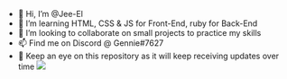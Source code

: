 - 👋 Hi, I’m @Jee-El
- 💞️ I’m learning HTML, CSS & JS for Front-End, ruby for Back-End
- 👀 I’m looking to collaborate on small projects to practice my skills
- 📫 Find me on Discord @ Gennie#7627
- 🚀 Keep an eye on this repository as it will keep receiving updates over time
  <img src="https://github-profile-summary-cards.vercel.app/api/cards/profile-details?username=Jee-El&theme=vue"/>
